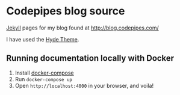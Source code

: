 # Codepipes blog source
[Jekyll](http://jekyllrb.com/) pages for my blog found at http://blog.codepipes.com/

I have used the [Hyde Theme](http://hyde.getpoole.com/).

## Running documentation locally with Docker

1. Install [docker-compose](https://docs.docker.com/compose/)
1. Run `docker-compose up`
1. Open `http://localhost:4000` in your browser, and voila!
